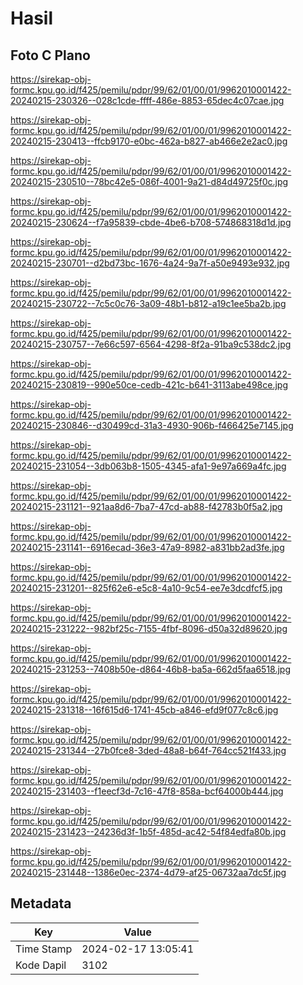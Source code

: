 # Hasil

## Foto C Plano

https://sirekap-obj-formc.kpu.go.id/f425/pemilu/pdpr/99/62/01/00/01/9962010001422-20240215-230326--028c1cde-ffff-486e-8853-65dec4c07cae.jpg

https://sirekap-obj-formc.kpu.go.id/f425/pemilu/pdpr/99/62/01/00/01/9962010001422-20240215-230413--ffcb9170-e0bc-462a-b827-ab466e2e2ac0.jpg

https://sirekap-obj-formc.kpu.go.id/f425/pemilu/pdpr/99/62/01/00/01/9962010001422-20240215-230510--78bc42e5-086f-4001-9a21-d84d49725f0c.jpg

https://sirekap-obj-formc.kpu.go.id/f425/pemilu/pdpr/99/62/01/00/01/9962010001422-20240215-230624--f7a95839-cbde-4be6-b708-574868318d1d.jpg

https://sirekap-obj-formc.kpu.go.id/f425/pemilu/pdpr/99/62/01/00/01/9962010001422-20240215-230701--d2bd73bc-1676-4a24-9a7f-a50e9493e932.jpg

https://sirekap-obj-formc.kpu.go.id/f425/pemilu/pdpr/99/62/01/00/01/9962010001422-20240215-230722--7c5c0c76-3a09-48b1-b812-a19c1ee5ba2b.jpg

https://sirekap-obj-formc.kpu.go.id/f425/pemilu/pdpr/99/62/01/00/01/9962010001422-20240215-230757--7e66c597-6564-4298-8f2a-91ba9c538dc2.jpg

https://sirekap-obj-formc.kpu.go.id/f425/pemilu/pdpr/99/62/01/00/01/9962010001422-20240215-230819--990e50ce-cedb-421c-b641-3113abe498ce.jpg

https://sirekap-obj-formc.kpu.go.id/f425/pemilu/pdpr/99/62/01/00/01/9962010001422-20240215-230846--d30499cd-31a3-4930-906b-f466425e7145.jpg

https://sirekap-obj-formc.kpu.go.id/f425/pemilu/pdpr/99/62/01/00/01/9962010001422-20240215-231054--3db063b8-1505-4345-afa1-9e97a669a4fc.jpg

https://sirekap-obj-formc.kpu.go.id/f425/pemilu/pdpr/99/62/01/00/01/9962010001422-20240215-231121--921aa8d6-7ba7-47cd-ab88-f42783b0f5a2.jpg

https://sirekap-obj-formc.kpu.go.id/f425/pemilu/pdpr/99/62/01/00/01/9962010001422-20240215-231141--6916ecad-36e3-47a9-8982-a831bb2ad3fe.jpg

https://sirekap-obj-formc.kpu.go.id/f425/pemilu/pdpr/99/62/01/00/01/9962010001422-20240215-231201--825f62e6-e5c8-4a10-9c54-ee7e3dcdfcf5.jpg

https://sirekap-obj-formc.kpu.go.id/f425/pemilu/pdpr/99/62/01/00/01/9962010001422-20240215-231222--982bf25c-7155-4fbf-8096-d50a32d89620.jpg

https://sirekap-obj-formc.kpu.go.id/f425/pemilu/pdpr/99/62/01/00/01/9962010001422-20240215-231253--7408b50e-d864-46b8-ba5a-662d5faa6518.jpg

https://sirekap-obj-formc.kpu.go.id/f425/pemilu/pdpr/99/62/01/00/01/9962010001422-20240215-231318--16f615d6-1741-45cb-a846-efd9f077c8c6.jpg

https://sirekap-obj-formc.kpu.go.id/f425/pemilu/pdpr/99/62/01/00/01/9962010001422-20240215-231344--27b0fce8-3ded-48a8-b64f-764cc521f433.jpg

https://sirekap-obj-formc.kpu.go.id/f425/pemilu/pdpr/99/62/01/00/01/9962010001422-20240215-231403--f1eecf3d-7c16-47f8-858a-bcf64000b444.jpg

https://sirekap-obj-formc.kpu.go.id/f425/pemilu/pdpr/99/62/01/00/01/9962010001422-20240215-231423--24236d3f-1b5f-485d-ac42-54f84edfa80b.jpg

https://sirekap-obj-formc.kpu.go.id/f425/pemilu/pdpr/99/62/01/00/01/9962010001422-20240215-231448--1386e0ec-2374-4d79-af25-06732aa7dc5f.jpg


## Metadata

| Key        | Value               |
| ---------- | ------------------- |
| Time Stamp | 2024-02-17 13:05:41 |
| Kode Dapil | 3102                |



